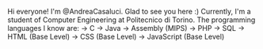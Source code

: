  Hi everyone!
 I'm @AndreaCasaluci. Glad to see you here :)
 Currently, I'm a student of Computer Engineering at Politecnico di Torino.
 The programming languages I know are:
  -> C
  -> Java
  -> Assembly (MIPS)
  -> PHP
  -> SQL
  -> HTML (Base Level)
  -> CSS (Base Level)
  -> JavaScript (Base Level)
  
 
